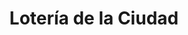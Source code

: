 ---
title: "Lotería de la Ciudad"
url: /ciudad-autonoma-de-buenos-aires/loteria-de-la-ciudad-avenida-saenz/
shop: lotería
---